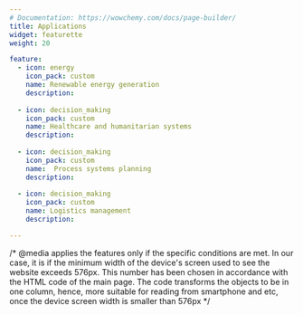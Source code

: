 ```yaml
---
# Documentation: https://wowchemy.com/docs/page-builder/
title: Applications
widget: featurette 
weight: 20

feature:
  - icon: energy 
    icon_pack: custom
    name: Renewable energy generation
    description: 
    
  - icon: decision_making
    icon_pack: custom
    name: Healthcare and humanitarian systems
    description:
    
  - icon: decision_making
    icon_pack: custom
    name:  Process systems planning
    description:
    
  - icon: decision_making
    icon_pack: custom
    name: Logistics management
    description:

---
```

/* @media applies the features only if the specific conditions are met. In our case, it is if the minimum width of the device's screen used to see the website exceeds 576px. This number has been chosen in accordance with the HTML code of the main page. The code transforms the objects to be in one column, hence, more suitable for reading from smartphone and etc, once the device screen width is smaller than 576px */

<style>
	/* set icons sizes*/
	#applications .row.featurette .col-12 .featurette-icon img {
   	 height: 50%;
 	 width: 50%}
@media (min-width: 576px)
{   /* remove unnecessary "grey" object that appears on the page for some reason */
    #applications .row.featurette .col-md-12:nth-child(2) {display: none}
    /* centre and make fit the whole space for the applications section (each application takes 25% of the total width*/
    #applications .row.featurette {justify-content: center}
    #applications .row.featurette .col-sm-4 {
    max-width: 100% !important;
    flex: 0 0 25%; }

    
}
 </style>